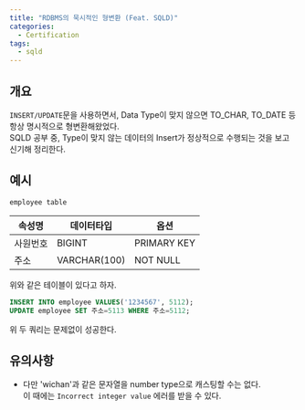 ```yaml
---
title: "RDBMS의 묵시적인 형변환 (Feat. SQLD)"
categories: 
  - Certification
tags:
  - sqld
---
```


## 개요  
`INSERT/UPDATE`문을 사용하면서, Data Type이 맞지 않으면 TO_CHAR, TO_DATE 등 항상 명시적으로 형변환해왔었다.  
SQLD 공부 중, Type이 맞지 않는 데이터의 Insert가 정상적으로 수행되는 것을 보고 신기해 정리한다.  

## 예시  
`employee table`  

속성명|데이터타입|옵션
---|---|---
사원번호|BIGINT|PRIMARY KEY
주소|VARCHAR(100)|NOT NULL

위와 같은 테이블이 있다고 하자.  
``` sql
INSERT INTO employee VALUES('1234567', 5112);
UPDATE employee SET 주소=5113 WHERE 주소=5112;
```
위 두 쿼리는 문제없이 성공한다.  

## 유의사항
* 다만 'wichan'과 같은 문자열을 number type으로 캐스팅할 수는 없다.  
이 때에는 `Incorrect integer value` 에러를 받을 수 있다.  